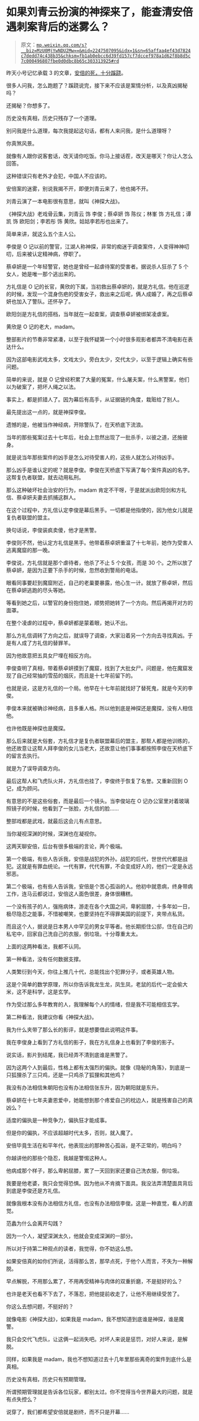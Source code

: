 # 如果刘青云扮演的神探来了，能查清安倍遇刺案背后的迷雾么？

> 原文：[`mp.weixin.qq.com/s?__biz=MzU0MjYwNDU2Mw==&mid=2247507095&idx=1&sn=65affaa4ef43d7824c7dedd74c438b35&chksm=fb1ab0ebcc6d39fd157cf7dccef978a1d62f8b8d5c7c000496807fbe0d0dbc8b65c303313925#rd`](http://mp.weixin.qq.com/s?__biz=MzU0MjYwNDU2Mw==&mid=2247507095&idx=1&sn=65affaa4ef43d7824c7dedd74c438b35&chksm=fb1ab0ebcc6d39fd157cf7dccef978a1d62f8b8d5c7c000496807fbe0d0dbc8b65c303313925#rd)

昨天小号记忆承载 3 的文章，[安倍的死，十分蹊跷](http://mp.weixin.qq.com/s?__biz=MzU3NDc5Nzc0NQ==&mid=2247518876&idx=1&sn=d498f14f639d6e4460174f8eecbe737f&chksm=fd2e2842ca59a154ea85ef8179ed6f17f15bdc99faee4824c87c3f8e34dce8e7a57a87a2d041&scene=21#wechat_redirect)。

很多人问我，怎么跑题了？蹊跷说完，接下来不应该是案情分析，以及真凶揭秘吗？

还揭秘？你想多了。 

历史没有真相，历史只残存了一个道理。

别问我是什么道理，每次我提起这句话，都有人来问我，是什么道理呀？ 

你真煞风景。 

就像有人跟你说客套话，改天请你吃饭。你马上接话茬，改天是哪天？你让人怎么回答。

这种错误只有老外才会犯，中国人不应该的。 

安倍案的迷雾，别说我揭不开，即便刘青云来了，他也揭不开。 

刘青云演了一本电影很有意思，就叫《神探大战》。

《神探大战》老戏骨云集，刘青云 饰 李俊；蔡卓妍 饰 陈仪；林峯 饰 方礼信；谭凯 饰 欧阳剑；李若彤 饰 黄欣。姑姑李若彤也出来了。

简单来讲，就这么五个主人公。

李俊是 O 记以前的警官，江湖人称神探，非常的痴迷于调查案件，人变得神神叨叨，后来被认定精神病，停职了。 

蔡卓妍是一个年轻警官，她也是曾经一起虐待案的受害者。据说杀人狂杀了 5 个女人，她是唯一那个逃出来的。

方礼信是 O 记的长官，黄欣的下属，当初救出蔡卓妍的，就是方礼信。他在巡逻的时候，发现一个混身伤疤的受害女子，救出来之后呢，俩人成婚了，再之后蔡卓妍也加入了警队。还怀孕了。

欧阳剑是方礼信的搭档，当年就在一起查案，调查蔡卓妍被绑架凌虐案。

黄欣是 O 记的老大，madam。

整部影片的节奏非常紧凑，以至于我怀疑第一个小时很多观影者都弄不清电影在表达什么。 

因为这部电影武戏太多，文戏太少。旁白太少，交代太少，以至于逻辑上确实有些问题。 

简单的来说，就是 O 记曾经积累了大量的冤案，什么屠夫案，什么黑警案，他们以为破案了，把坏人绳之以法。 

事实上，都是抓错人了。因为幕后有高手，从证据链的角度，栽赃给了别人。

最先提出这一点的，就是神探李俊。

遗憾的是，他被当作神经病，开除警队了，在天桥底下流浪。

当年的那些冤案过去十七年后，社会上忽然出现了一批杀手，以彼之道，还施彼身。 

就是说当年那些案件的凶手是怎么对待受害人的，这些人就怎么对待凶手。 

那么凶手是谁认定的呢？就是李俊。李俊在天桥底下写满了每个案件真凶的名字。这帮复仇者联盟，就去动用私刑。 

那么这种破坏社会治安的行为，madam 肯定不干呀，于是就派出欧阳剑和方礼信、蔡卓妍夫妻去抓捕这群人。

在这个过程中，方礼信认定李俊是幕后黑手。一切都是他指使的，因为他女儿就是复仇者联盟的盟主。

换句话说，李俊装疯卖傻，他才是黑警。 

李俊则不然，他认定方礼信是黑手。他带着蔡卓妍重温了十七年前，她作为受害人逃离魔窟的那一晚。

李俊说，方礼信就是那个虐待者，他杀了不止 5 个女孩，而是 30 个。之所以放了蔡卓妍，是因为正要下杀手的时候，忽然收到警局的电话。

眼看同事要赶到魔窟附近，自己的老巢要暴露，他心生一计。就放了蔡卓妍，然后在蔡卓妍逃跑的尽头等她。

等看到她之后，以警官的身份抱住她，顺势把她转了一个方向。然后再揭开对方的面罩。

在整个凌虐的过程中，蔡卓妍都是蒙着眼，她认不出。

那么方礼信调转了方向之后，就误导了调查，大家沿着另一个方向去寻找真凶。于是有人成了方礼信的替罪羊。

因为他故意把五具女尸埋在相反方向。

李俊查明了真相，带着蔡卓妍摸到了魔窟，找到了大批女尸。问题是，他在魔窟发现了自己经常抽的雪茄的烟灰，而且是十七年前留下的。

也就是说，这是方礼信的一个局。他早在十七年前就找好了替死鬼，就是今天的李俊。

李俊本来就被确诊神经病，且多重人格。所以他到底是神探还是魔探，没有人相信他。

也许他既是神探也是魔探。 

那么后来就是大俗套，方礼信才是复仇者联盟幕后的盟主，那帮人都是他训练的，他还故意让这帮人拜李俊的女儿当老大，还故意让他们事事都按照李俊在天桥底下的留言去执行。

就是为了误导调查方向。

最后这帮人和飞虎队火并，方礼信也挂了，李俊终于恢复了名誉。又重新回到 O 记，成为顾问。

有意思的不是这些俗套，而是最后一个镜头。当李俊站在 O 记办公室里对着玻璃照镜子的时候，他看到了一张脸，方礼信的脸......

整部戏都是武戏，就最后这会儿有点意思。 

当你凝视深渊的时候，深渊也在凝视你。

这两天聊安倍，后台有很多极端的言论，两个极端。 

第一个极端，有些人告诉我，安倍是战犯的外孙。战犯的后代，世世代代都是战犯。这就是有罪血统论。一代有罪，代代有罪，不会变成好人的，他们一定是永远邪恶。

第二个极端，也有些人告诉我，安倍是个苦心孤诣的人。他初中就患病，终身带病工作，连马云都说过，安倍这人面色很差，身体很糟糕。

一个没有孩子的人，强拖病体，游走在各个大国之间，卑躬屈膝，十多年如一日，极尽隐忍之能事，不惜被嘲笑，也要坚持在不得罪美国的前提下，夹带点私货。

而且这个人，据说是日本男人中罕见的男女平等者。他长期拒住公邸，住在自己的私宅中，回家自己洗自己的衣服，倒垃圾。十分尊重太太。

上面的这两种看法，我都不认同。

第一种看法，没有任何数据支撑。

人类繁衍到今天，你往上推几十代，总能找出个犯罪分子，或者英雄人物。

这是个简单的数学原理，所以你告诉我龙生龙，凤生凤，老鼠的后代一定会偷大米，这不是科学，这是玄学。

作为受过那么多年教育的人，我理解每个人的情绪，但是我不可能相信玄学。

第二种看法，我建议你看《神探大战》。

我为什么夹带了那么长的影评，就是想要借此说明这件事。

我在李俊身上看到了方礼信的影子，我在方礼信身上也看到了李俊的影子。 

说实话，影片到结尾，我已经弄不清到底谁是黑警了。 

因为这两个人到最后，性格上都有太强烈的偏执。就像《隐秘的角落》，到底是一只狐狸杀了三只鸡，还是一只鸡杀了狐狸和其他鸡？

我没有办法相信朱朝阳也没有办法相信张东升，因为朝阳就是东升。

蔡卓妍在十七年夫妻恩爱中，她能想到那个疼爱自己的枕边人，就是残害自己的真凶么？ 

适度的偏执是一种竞争力，偏执狂才能成事。

但是你的偏执，不应该超越时代太多，否则，就入魔了。

安倍毕竟生活在和平年代，他表现出的那种苦心孤诣，是不正常的，明白吗？ 

你越讲他的那些个隐忍，我越是警惕这种人。 

他病成那个样子，那么卑躬屈膝，累了一天回到家还要自己洗衣服，倒垃圾。

我要是他老婆，我只会觉得恐惧。因为他从不肯摘下面具。我没法弄清楚面具背后到底是李俊还是方礼信。 

就像我根本没有办法相信方礼信，也没有办法相信李俊。这是一种直觉，看人的直觉。 

范蠡为什么会离开勾践？

因为一个人，凝望深渊太久，他就会变成深渊的一部分。 

所以对于持第二种观点的读者，我觉得，你不妨这么想。 

如果安倍真的如你们所说，活得那么苦，那早点死，于他个人而言，不失为一种解脱。 

早点解脱，不用那么累了，不用再受精神与肉体的双重折磨，不是挺好的么？ 

也许是老天也看不下去了，不落忍，把他提前收走了，让他不用继续受苦了。 

你这么去想问题，不挺好的？ 

就像电影《神探大战》，如果我是 madam，我不想知道到底谁是神探，谁是魔警。 

我只会交代飞虎队，让这俩一起消失吧。对坏人来说是惩罚，对好人来说，是解脱。

同样，如果我是 madam，我也不想知道过去十几年里那些离奇的案件到底什么是真相。

历史没有真相，历史只有预期管理。

所谓预期管理就是告诉各位玩家，都别太过。你不觉得当今世界最大的问题，就是有点失控么？

说穿了，我们都希望安倍就是剧终，而不只是开幕......